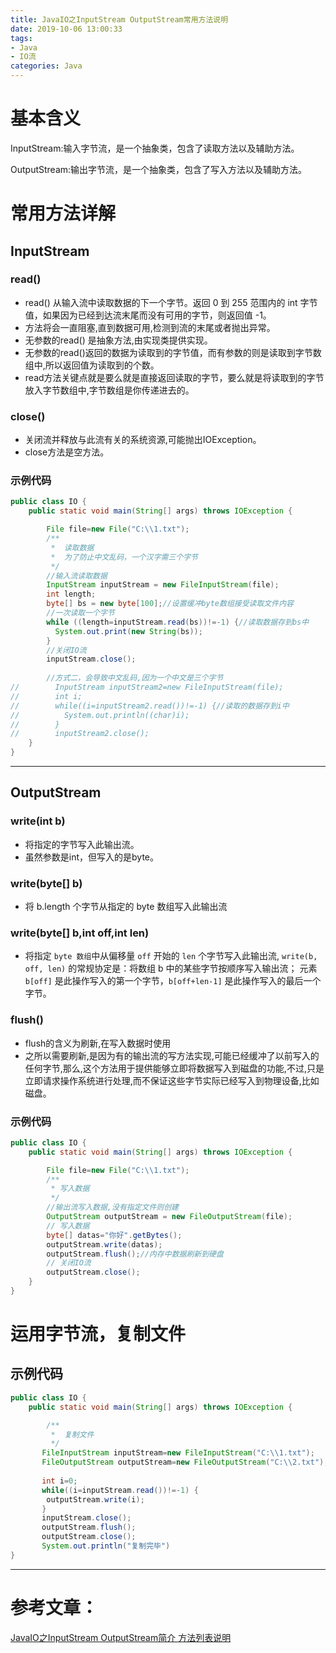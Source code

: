 ```yaml
---
title: JavaIO之InputStream OutputStream常用方法说明
date: 2019-10-06 13:00:33
tags:
- Java
- IO流
categories: Java
---
```

# 基本含义
InputStream:输入字节流，是一个抽象类，包含了读取方法以及辅助方法。

OutputStream:输出字节流，是一个抽象类，包含了写入方法以及辅助方法。
# 常用方法详解
## InputStream
### read()
- read()  从输入流中读取数据的下一个字节。返回 0 到 255 范围内的 int 字节值，如果因为已经到达流末尾而没有可用的字节，则返回值 -1。
- 方法将会一直阻塞,直到数据可用,检测到流的末尾或者抛出异常。
- 无参数的read() 是抽象方法,由实现类提供实现。
- 无参数的read()返回的数据为读取到的字节值，而有参数的则是读取到字节数组中,所以返回值为读取到的个数。
- read方法关键点就是要么就是直接返回读取的字节，要么就是将读取到的字节放入字节数组中,字节数组是你传递进去的。
### close()
- 关闭流并释放与此流有关的系统资源,可能抛出IOException。
- close方法是空方法。

### 示例代码
``` java
public class IO {
	public static void main(String[] args) throws IOException {

        File file=new File("C:\\1.txt");
        /**
         *  读取数据
         *  为了防止中文乱码，一个汉字需三个字节
         */
        //输入流读取数据
        InputStream inputStream = new FileInputStream(file);
        int length;
        byte[] bs = new byte[100];//设置缓冲byte数组接受读取文件内容
        //一次读取一个字节
        while ((length=inputStream.read(bs))!=-1) {//读取数据存到bs中
          System.out.print(new String(bs));
        }
        //关闭IO流
        inputStream.close();
        
        //方式二，会导致中文乱码,因为一个中文是三个字节
//        InputStream inputStream2=new FileInputStream(file);
//        int i;
//        while((i=inputStream2.read())!=-1) {//读取的数据存到i中
//        	System.out.println((char)i);
//        }
//        inputStream2.close();
    }
}
```
<hr/>

## OutputStream
### write(int b)
- 将指定的字节写入此输出流。
- 虽然参数是int，但写入的是byte。
### write(byte[] b)
- 将 b.length 个字节从指定的 byte 数组写入此输出流
### write(byte[] b,int off,int len)
- 将指定 `byte 数组`中从偏移量 `off` 开始的 `len` 个字节写入此输出流,
`write(b, off, len)` 的常规协定是：将数组 b 中的某些字节按顺序写入输出流；
元素 `b[off]` 是此操作写入的第一个字节，`b[off+len-1]` 是此操作写入的最后一个字节。
### flush()
- flush的含义为刷新,在写入数据时使用
- 之所以需要刷新,是因为有的输出流的写方法实现,可能已经缓冲了以前写入的任何字节,那么,这个方法用于提供能够立即将数据写入到磁盘的功能,不过,只是立即请求操作系统进行处理,而不保证这些字节实际已经写入到物理设备,比如磁盘。
### 示例代码
```java
public class IO {
	public static void main(String[] args) throws IOException {

        File file=new File("C:\\1.txt");
        /**
		 * 写入数据
		 */
        //输出流写入数据,没有指定文件则创建
        OutputStream outputStream = new FileOutputStream(file);
        // 写入数据
        byte[] datas="你好".getBytes();
        outputStream.write(datas);
        outputStream.flush();//内存中数据刷新到硬盘
        // 关闭IO流
        outputStream.close();
    }
}
```
# 运用字节流，复制文件
## 示例代码
```java
public class IO {
	public static void main(String[] args) throws IOException {

        /**
         *  复制文件
         */
       FileInputStream inputStream=new FileInputStream("C:\\1.txt");
       FileOutputStream outputStream=new FileOutputStream("C:\\2.txt");
       
       int i=0;
       while((i=inputStream.read())!=-1) {
       	outputStream.write(i);
       }
       inputStream.close();
       outputStream.flush();
       outputStream.close();
       System.out.println("复制完毕")
}
```
<hr/>

# 参考文章：
[JavaIO之InputStream OutputStream简介 方法列表说明](https://www.cnblogs.com/noteless/p/9618521.html)